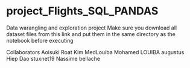 # project_Flights_SQL_PANDAS


Data warangling and exploration project 
Make sure you download all dataset files from this link and put them in the 
same directory as the notebook before executing 



Collaborators 
Aoisuki Roat Kim
MedLouiba Mohamed LOUIBA
augustus Hiep Dao
stuxnet19 Nassime bellache

